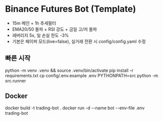 # Binance Futures Bot (Template)
- 15m 메인 + 1h 추세필터
- EMA20/50 돌파 + RSI 강도 + 금일 고/저 돌파
- 레버리지 5x, 일 손실 한도 -3%
- 기본은 페이퍼 모드(live=false), 실거래 전환 시 config/config.yaml 수정

## 빠른 시작
python -m venv .venv && source .venv/bin/activate
pip install -r requirements.txt
cp config/.env.example .env
PYTHONPATH=src python -m src.runner

## Docker
docker build -t trading-bot .
docker run -d --name bot --env-file .env trading-bot
